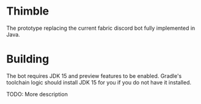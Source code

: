 # Thimble

The prototype replacing the current fabric discord bot fully implemented in Java.

# Building

The bot requires JDK 15 and preview features to be enabled.
Gradle's toolchain logic should install JDK 15 for you if you do not have it installed.

TODO: More description
